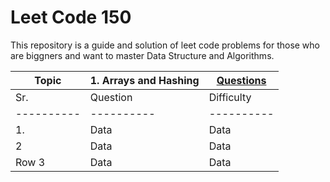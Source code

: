 # Leet Code 150
This repository is a  guide and solution of leet code problems for those who are biggners and want to master Data Structure and Algorithms.

| Topic | 1. Arrays and Hashing | [Questions](https://github.com/MahaZainab/leetcode150/tree/main/Arrays%20and%20Hashing) |
|----------|----------|----------|
| Sr. | Question | Difficulty | Solution |
|----------|----------|----------|-------|
| 1.    | Data     | Data     |
| 2    | Data     | Data     |
| Row 3    | Data     | Data     |

